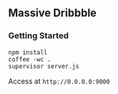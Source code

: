 Massive Dribbble
----------------

### Getting Started

    npm install
    coffee -wc .
    supervisor server.js

Access at `http://0.0.0.0:9000`